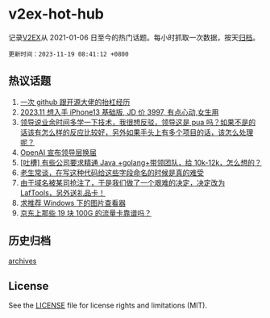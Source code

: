 # v2ex-hot-hub

 记录[V2EX](https://www.v2ex.com/)从 2021-01-06 日至今的热门话题。每小时抓取一次数据，按天[归档](archives)。

`更新时间：2023-11-19 08:41:12 +0800`

## 热议话题

1. [一次 github 跟开源大佬的抬杠经历](https://www.v2ex.com/t/993100)
1. [2023.11 想入手 iPhone13 基础版, JD 价 3997, 有点心动,女生用](https://www.v2ex.com/t/992986)
1. [领导说业余时间多学一下技术，我很想反驳，领导这是 pua 吗？如果不是的话该有怎么样的反应比较好，另外如果手头上有多个项目的话，该怎么处理呢？](https://www.v2ex.com/t/993073)
1. [OpenAI 宣布领导层换届](https://www.v2ex.com/t/992983)
1. [[吐槽] 有些公司要求精通 Java +golang+带领团队，给 10k-12k，怎么想的？](https://www.v2ex.com/t/992979)
1. [老生常谈，在写这种代码给这些字段命名的时候是真的难受](https://www.v2ex.com/t/993051)
1. [由于域名被某司抢注了，于是我们做了一个艰难的决定，决定改为 LafTools，另外送礼品卡！](https://www.v2ex.com/t/993044)
1. [求推荐 Windows 下的图片查看器](https://www.v2ex.com/t/993040)
1. [京东上那些 19 块 100G 的流量卡靠谱吗？](https://www.v2ex.com/t/992998)

## 历史归档

[archives](archives)

## License

See the [LICENSE](LICENSE) file for license rights and limitations (MIT).
